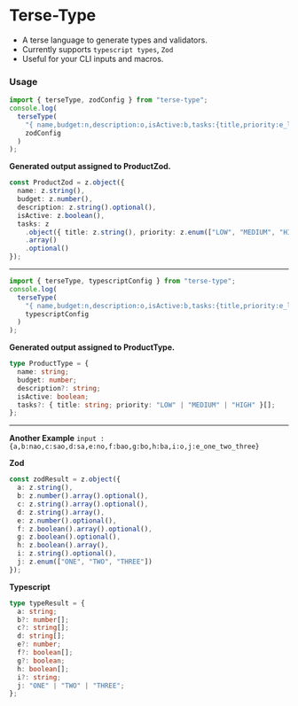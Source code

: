# Terse-Type

- A terse language to generate types and validators.
- Currently supports `typescript types`, `Zod`
- Useful for your CLI inputs and macros.

### Usage

```ts
import { terseType, zodConfig } from "terse-type";
console.log(
  terseType(
    "{ name,budget:n,description:o,isActive:b,tasks:{title,priority:e_low_medium_high}ao}",
    zodConfig
  )
);
```

**Generated output assigned to ProductZod.**

```ts
const ProductZod = z.object({
  name: z.string(),
  budget: z.number(),
  description: z.string().optional(),
  isActive: z.boolean(),
  tasks: z
    .object({ title: z.string(), priority: z.enum(["LOW", "MEDIUM", "HIGH"]) })
    .array()
    .optional()
});
```

---

```ts
import { terseType, typescriptConfig } from "terse-type";
console.log(
  terseType(
    "{ name,budget:n,description:o,isActive:b,tasks:{title,priority:e_low_medium_high}ao}",
    typescriptConfig
  )
);
```

**Generated output assigned to ProductType.**

```ts
type ProductType = {
  name: string;
  budget: number;
  description?: string;
  isActive: boolean;
  tasks?: { title: string; priority: "LOW" | "MEDIUM" | "HIGH" }[];
};
```
___

**Another Example**
`input : {a,b:nao,c:sao,d:sa,e:no,f:bao,g:bo,h:ba,i:o,j:e_one_two_three}`

**Zod** 
```ts
const zodResult = z.object({
  a: z.string(),
  b: z.number().array().optional(),
  c: z.string().array().optional(),
  d: z.string().array(),
  e: z.number().optional(),
  f: z.boolean().array().optional(),
  g: z.boolean().optional(),
  h: z.boolean().array(),
  i: z.string().optional(),
  j: z.enum(["ONE", "TWO", "THREE"])
});
```

**Typescript**

```ts
type typeResult = {
  a: string;
  b?: number[];
  c?: string[];
  d: string[];
  e?: number;
  f?: boolean[];
  g?: boolean;
  h: boolean[];
  i?: string;
  j: "ONE" | "TWO" | "THREE";
};
```